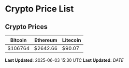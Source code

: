 # Crypto Price List

## Crypto Prices
| Bitcoin | Ethereum | Litecoin |
| ------- | -------- | -------- |
| $106764 | $2642.66 | $90.07 |
**Last Updated:** 2025-06-03 15:30 UTC
**Last Updated:** $DATE$
